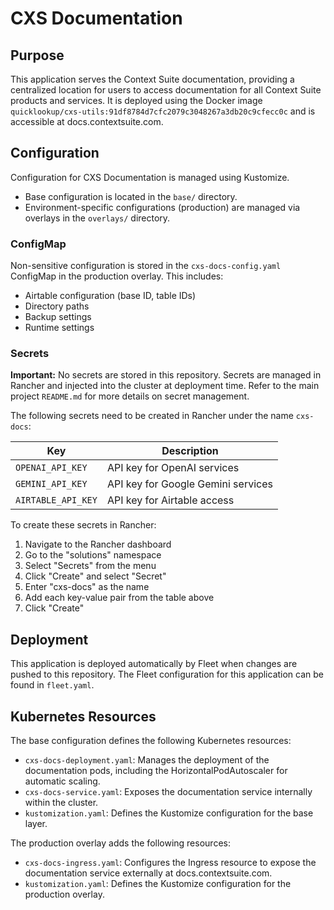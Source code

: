 # CXS Documentation

## Purpose
This application serves the Context Suite documentation, providing a centralized location for users to access documentation for all Context Suite products and services. It is deployed using the Docker image `quicklookup/cxs-utils:91df8784d7cfc2079c3048267a3db20c9cfecc0c` and is accessible at docs.contextsuite.com.

## Configuration
Configuration for CXS Documentation is managed using Kustomize.
- Base configuration is located in the `base/` directory.
- Environment-specific configurations (production) are managed via overlays in the `overlays/` directory.

### ConfigMap
Non-sensitive configuration is stored in the `cxs-docs-config.yaml` ConfigMap in the production overlay. This includes:
- Airtable configuration (base ID, table IDs)
- Directory paths
- Backup settings
- Runtime settings

### Secrets
**Important:** No secrets are stored in this repository. Secrets are managed in Rancher and injected into the cluster at deployment time. Refer to the main project `README.md` for more details on secret management.

The following secrets need to be created in Rancher under the name `cxs-docs`:

| Key | Description |
|-----|-------------|
| `OPENAI_API_KEY` | API key for OpenAI services |
| `GEMINI_API_KEY` | API key for Google Gemini services |
| `AIRTABLE_API_KEY` | API key for Airtable access |

To create these secrets in Rancher:
1. Navigate to the Rancher dashboard
2. Go to the "solutions" namespace
3. Select "Secrets" from the menu
4. Click "Create" and select "Secret"
5. Enter "cxs-docs" as the name
6. Add each key-value pair from the table above
7. Click "Create"

## Deployment
This application is deployed automatically by Fleet when changes are pushed to this repository. The Fleet configuration for this application can be found in `fleet.yaml`.

## Kubernetes Resources
The base configuration defines the following Kubernetes resources:
- `cxs-docs-deployment.yaml`: Manages the deployment of the documentation pods, including the HorizontalPodAutoscaler for automatic scaling.
- `cxs-docs-service.yaml`: Exposes the documentation service internally within the cluster.
- `kustomization.yaml`: Defines the Kustomize configuration for the base layer.

The production overlay adds the following resources:
- `cxs-docs-ingress.yaml`: Configures the Ingress resource to expose the documentation service externally at docs.contextsuite.com.
- `kustomization.yaml`: Defines the Kustomize configuration for the production overlay.